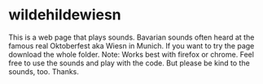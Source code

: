 # wildehildewiesn
This is a web page that plays sounds. Bavarian sounds often heard at the famous real Oktoberfest aka Wiesn in Munich. If you want to try the page download the whole folder. Note: Works best with firefox or chrome. Feel free to use the sounds and play with the code. But please be kind to the sounds, too. Thanks. 
